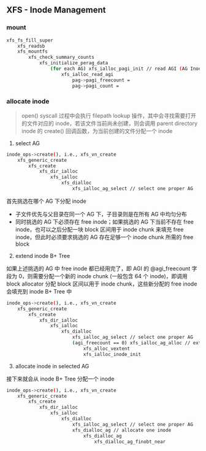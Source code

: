 ## XFS - Inode Management

### mount


```sh
xfs_fs_fill_super
    xfs_readsb
    xfs_mountfs
        xfs_check_summary_counts
            xfs_initialize_perag_data
                (for each AG) xfs_ialloc_pagi_init // read AGI (AG Inode space) sector
                    xfs_ialloc_read_agi
                        pag->pagi_freecount =
                        pag->pagi_count =
```


### allocate inode

> open() syscall 过程中会执行 filepath lookup 操作，其中会寻找需要打开的文件对应的 inode，若该文件当前尚未创建，则会调用 parent directory inode 的 create() 回调函数，为当前创建的文件分配一个 inode

1. select AG

```sh
inode_ops->create(), i.e., xfs_vn_create
    xfs_generic_create
        xfs_create
            xfs_dir_ialloc
                xfs_ialloc
                    xfs_dialloc
                        xfs_ialloc_ag_select // select one proper AG
```

首先挑选在哪个 AG 下分配 inode

- 子文件优先与父目录在同一个 AG 下，子目录则是在所有 AG 中均匀分布
- 同时挑选的 AG 下必须存在 free inode；如果挑选的 AG 下当前不存在 free inode，也可以之后分配一块 block 区间用于 inode chunk 来填充 free inode，但此时必须要求挑选的 AG 存在足够一个 inode chunk 所需的 free block


2. extend inode B+ Tree

如果上述挑选的 AG 中 free inode 都已经用完了，即 AGI 的 @agi_freecount 字段为 0，则需要分配一个新的 inode chunk (一般包含 64 个 inode)，即调用 block allocator 分配 block 区间以用于 inode chunk，这些新分配的 free inode 会填充到 inode B+ Tree 中

```sh
inode_ops->create(), i.e., xfs_vn_create
    xfs_generic_create
        xfs_create
            xfs_dir_ialloc
                xfs_ialloc
                    xfs_dialloc
                        xfs_ialloc_ag_select // select one proper AG
                        (agi_freecount == 0) xfs_ialloc_ag_alloc // extend inode B+ Tree
                            xfs_alloc_vextent
                            xfs_ialloc_inode_init
```


3. allocate inode in selected AG

接下来就会从 inode B+ Tree 分配一个 inode

```sh
inode_ops->create(), i.e., xfs_vn_create
    xfs_generic_create
        xfs_create
            xfs_dir_ialloc
                xfs_ialloc
                    xfs_dialloc
                        xfs_ialloc_ag_select // select one proper AG
                        xfs_dialloc_ag // allocate one inode
                            xfs_dialloc_ag
                                xfs_dialloc_ag_finobt_near
```



